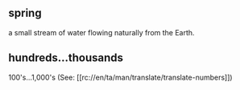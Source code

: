 ## spring ##

a small stream of water flowing naturally from the Earth.

## hundreds...thousands ##

100's...1,000's (See: [[rc://en/ta/man/translate/translate-numbers]])